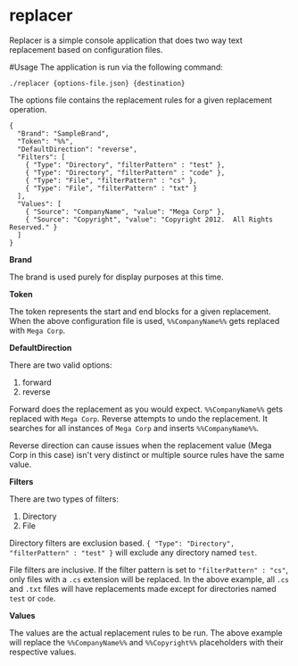 replacer
========

Replacer is a simple console application that does two way text replacement based on configuration files.

#Usage
The application is run via the following command:
```
./replacer {options-file.json} {destination}
```

The options file contains the replacement rules for a given replacement operation.

```
{
  "Brand": "SampleBrand",
  "Token": "%%",
  "DefaultDirection": "reverse",
  "Filters": [
    { "Type": "Directory", "filterPattern" : "test" },
    { "Type": "Directory", "filterPattern" : "code" },
    { "Type": "File", "filterPattern" : "cs" },
    { "Type": "File", "filterPattern" : "txt" }
  ],
  "Values": [
    { "Source": "CompanyName", "value": "Mega Corp" },
    { "Source": "Copyright", "value": "Copyright 2012.  All Rights Reserved." }
  ]
}
```

**Brand**

The brand is used purely for display purposes at this time.

**Token**

The token represents the start and end blocks for a given replacement.  When the above configuration file is used, `%%CompanyName%%` gets replaced with `Mega Corp`.

**DefaultDirection**

There are two valid options:

1. forward
2. reverse

Forward does the replacement as you would expect.  `%%CompanyName%%` gets replaced with `Mega Corp`.  Reverse attempts to undo the replacement.  It searches for all instances of `Mega Corp` and inserts `%%CompanyName%%`.

Reverse direction can cause issues when the replacement value (Mega Corp in this case) isn't very distinct or multiple source rules have the same value.

**Filters**

There are two types of filters:

1. Directory
2. File

Directory filters are exclusion based.  `{ "Type": "Directory", "filterPattern" : "test" }` will exclude any directory named `test`.

File filters are inclusive.  If the filter pattern is set to `"filterPattern" : "cs"`, only files with a `.cs` extension will be replaced.  In the above example, all `.cs` and `.txt` files will have replacements made except for directories named `test` or `code`.

**Values**

The values are the actual replacement rules to be run.  The above example will replace the `%%CompanyName%%` and `%%Copyright%%` placeholders with their respective values.
